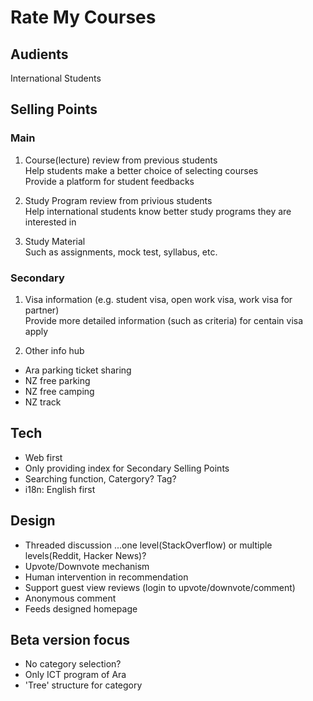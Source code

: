 # Rate My Courses
## Audients
International Students
## Selling Points
### Main
1. Course(lecture) review from previous students\
  Help students make a better choice of selecting courses\
  Provide a platform for student feedbacks

2. Study Program review from privious students\
  Help international students know better study programs they are interested in

3. Study Material\
  Such as assignments, mock test, syllabus, etc.
### Secondary
1. Visa information (e.g. student visa, open work visa, work visa for partner)\
  Provide more detailed information (such as criteria) for centain visa apply

2. Other info hub
  * Ara parking ticket sharing
  * NZ free parking
  * NZ free camping
  * NZ track
## Tech
* Web first
* Only providing index for Secondary Selling Points
* Searching function, Catergory? Tag?
* i18n: English first
## Design
* Threaded discussion
...one level(StackOverflow) or multiple levels(Reddit, Hacker News)?
* Upvote/Downvote mechanism
* Human intervention in recommendation
* Support guest view reviews (login to upvote/downvote/comment)
* Anonymous comment
* Feeds designed homepage
## Beta version focus
* No category selection?
* Only ICT program of Ara
* 'Tree' structure for category
